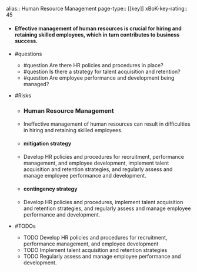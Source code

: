 alias:: Human Resource Management
page-type:: [[key]]
xBoK-key-rating:: 45
- #### Effective management of human resources is crucial for hiring and retaining skilled employees, which in turn contributes to business success.
- #questions
  - #question Are there HR policies and procedures in place?
  - #question Is there a strategy for talent acquisition and retention?
  - #question Are employee performance and development being managed?
- #Risks

  - ### Human Resource Management
  - Ineffective management of human resources can result in difficulties in hiring and retaining skilled employees.
  - #### mitigation strategy
  - Develop HR policies and procedures for recruitment, performance management, and employee development, implement talent acquisition and retention strategies, and regularly assess and manage employee performance and development.
  - #### contingency strategy
  - Develop HR policies and procedures, implement talent acquisition and retention strategies, and regularly assess and manage employee performance and development.
- #TODOs
  - TODO Develop HR policies and procedures for recruitment, performance management, and employee development
  - TODO  Implement talent acquisition and retention strategies
  - TODO  Regularly assess and manage employee performance and development.


